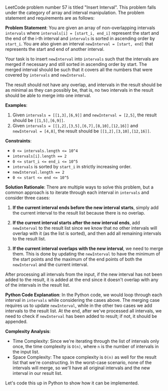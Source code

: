LeetCode problem number 57 is titled "Insert Interval". This problem falls under the category of array and interval manipulation. The problem statement and requirements are as follows:

**Problem Statement**:
You are given an array of non-overlapping intervals `intervals` where `intervals[i] = [start_i, end_i]` represent the start and the end of the i-th interval and `intervals` is sorted in ascending order by `start_i`. You are also given an interval `newInterval = [start, end]` that represents the start and end of another interval.

Your task is to insert `newInterval` into `intervals` such that the intervals are merged if necessary and still sorted in ascending order by start. The merged interval should be such that it covers all the numbers that were covered by `intervals` and `newInterval`.

The result should not have any overlap, and intervals in the result should be as minimal as they can possibly be, that is, no two intervals in the result should be able to merge into one interval.

**Examples**:
1. Given `intervals = [[1,3],[6,9]]` and `newInterval = [2,5]`, the result should be `[[1,5],[6,9]]`.
2. Given `intervals = [[1,2],[3,5],[6,7],[8,10],[12,16]]` and `newInterval = [4,8]`, the result should be `[[1,2],[3,10],[12,16]]`.

**Constraints**:
- `0 <= intervals.length <= 10^4`
- `intervals[i].length == 2`
- `0 <= start_i <= end_i <= 10^5`
- `intervals` is sorted by `start_i` in strictly increasing order.
- `newInterval.length == 2`
- `0 <= start <= end <= 10^5`

**Solution Rationale**:
There are multiple ways to solve this problem, but a common approach is to iterate through each interval in `intervals` and consider three cases:

1. **If the current interval ends before the new interval starts**, simply add the current interval to the result list because there is no overlap.

2. **If the current interval starts after the new interval ends**, add `newInterval` to the result list since we know that no other intervals will overlap with it (as the list is sorted), and then add all remaining intervals to the result list.

3. **If the current interval overlaps with the new interval**, we need to merge them. This is done by updating the `newInterval` to have the minimum of the start points and the maximum of the end points of both the `newInterval` and the current interval.

After processing all intervals from the input, if the new interval has not been added to the result, it is added at the end since it doesn't overlap with any of the intervals in the result list.

**Python Code Explanation**:
In the Python code, we would loop through each interval in `intervals` while considering the cases above. The merging case requires us to update `newInterval`, while in the other two cases we add intervals to the result list. At the end, after we've processed all intervals, we need to check if `newInterval` has been added to result; if not, it should be appended.

**Complexity Analysis**:
- Time Complexity: Since we're iterating through the list of intervals only once, the time complexity is `O(n)`, where `n` is the number of intervals in the input list.
- Space Complexity: The space complexity is `O(n)` as well for the result list that we're constructing. In the worst-case scenario, none of the intervals will merge, so we'll have all original intervals and the new interval in our result list.

Let's code this up in Python to show how it can be implemented.